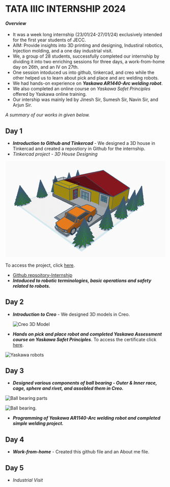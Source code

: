 # **TATA IIIC INTERNSHIP 2024**
#### _**Overview**_
- It was a week long internship (23/01/24-27/01/24) exclusively intended for the first year students of JECC.
- AIM: Provide insights into 3D printing and designing, Industiral robotics, Injection molding, and a one day industrial visit.
- We, a group of 28 students, successfully completed our internship by dividing it into two enriching sessions for three days, a work-from-home day on 26th, and an IV on 27th.
- One session intoduced us into github, tinkercad, and creo while the other helped us to learn about pick and place and arc welding robots.
- We had hands-on experience on **_Yaskawa AR1440-Arc welding robot_**.
- We also completed an online course on *Yaskawa Safet Principles* offered by Yaskawa online training.
- Our intership was mainly led by Jinesh Sir, Sumesh Sir, Navin Sir, and Arjun Sir.

*A summary of our works in given below.*

## **Day 1**
- ***Introduction to Github and Tinkercad*** - We designed a 3D house in Tinkercad and created a repostiory in Github for the internship.
- _Tinkercad project - 3D House Designing_
  
![Tinkercad 3D House](https://github.com/bhavitha-jayaprakash/TATA-IIIC-Internship-24/blob/main/tinkercad.png)

To access the project, click [here](https://www.tinkercad.com/things/3kL4KeJIwSI-project-house).

- [Github repsoitory-Internship](https://github.com/bhavitha-jayaprakash/TATA-IIIC-Internship-24)
- _**Intoduced to robotic terminologies, basic operations and safety related to robots.**_

## **Day 2**
- _**Introduction to Creo**_ - We designed 3D models in Creo.
  
  ![Creo 3D Model]()

- _**Hands on pick and place robot and completed Yaskawa Assessment course on Yaskawa Safet Principles**_. To access the certificate click [here]().

![Yaskawa robots]()

## **Day 3**
- _**Designed various components of ball bearing - Outer & Inner race, cage, sphere and rivet, and assebled them in Creo.**_

![Ball bearing parts]()

![Ball bearing]().

- _**Programming of Yaskawa AR1140-Arc welding robot and completed simple welding project.**_

## **Day 4**
- _**Work-from-home**_ - Created this github file and an About me file.

## **Day 5**
- _Industrial Visit_



